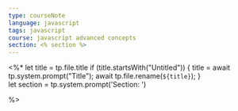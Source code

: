 ```yaml
---
type: courseNote
language: javascript
tags: javascript
course: javascript advanced concepts
section: <% section %>
---
```


<%* let title = tp.file.title 
	if (title.startsWith("Untitled")) { 
		title = await tp.system.prompt("Title"); 
		await tp.file.rename(`${title}`); 
		}  
	let section = tp.system.prompt('Section: ')

%>